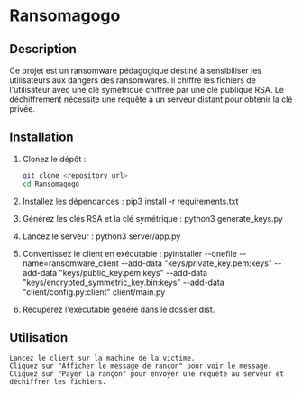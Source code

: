 # Ransomagogo

## Description

Ce projet est un ransomware pédagogique destiné à sensibiliser les utilisateurs aux dangers des ransomwares. Il chiffre les fichiers de l'utilisateur avec une clé symétrique chiffrée par une clé publique RSA. Le déchiffrement nécessite une requête à un serveur distant pour obtenir la clé privée.

## Installation

1. Clonez le dépôt :
   ```bash
   git clone <repository_url>
   cd Ransomagogo

2. Installez les dépendances :
   pip3 install -r requirements.txt

3. Générez les clés RSA et la clé symétrique :
   python3 generate_keys.py

4. Lancez le serveur :
   python3 server/app.py

5. Convertissez le client en exécutable :
   pyinstaller --onefile --name=ransomware_client --add-data "keys/private_key.pem:keys" --add-data "keys/public_key.pem:keys" --add-data "keys/encrypted_symmetric_key.bin:keys" --add-data "client/config.py:client" client/main.py

6. Récupérez l'exécutable généré dans le dossier dist.

## Utilisation

    Lancez le client sur la machine de la victime.
    Cliquez sur "Afficher le message de rançon" pour voir le message.
    Cliquez sur "Payer la rançon" pour envoyer une requête au serveur et déchiffrer les fichiers.